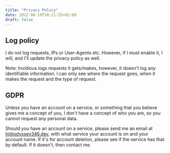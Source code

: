 ```yaml
---
title: "Privacy Policy"
date: 2022-08-19T20:21:25+02:00
draft: false
---
```

## Log policy
I do not log requests, IPs or User-Agents etc. However, if I must enable it, I will, and I'll update the privacy policy as well.

Note: Invidious logs requests it gets/makes, however, it doesn't log any identifiable information. I can only see where the request goes, when it makes the request and the type of request.
## GDPR
Unless you have an account on a service, or something that you believe gives me a concept of you, I don't have a concept of who you are, so you cannot request any personal data.

Should you have an account on a service, please send me an email at [hi@odyssey346.dev](mailto:hi@odyssey346.dev), with what service your account is on and your account name. If it's for account deletion, please see if the service has that by default. If it doesn't, then contact me.